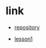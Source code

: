 # link

* [repository](https://github.com/kaz86/sbc_training2021)

* [lesson1](https://kaz86.github.io/sbc_training2021/handson.html)
